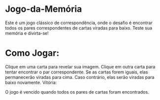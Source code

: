 # Jogo-da-Memória

Este é um jogo clássico de correspondência, onde o desafio é encontrar todos os pares correspondentes de cartas viradas para baixo. Teste sua memória e divirta-se!

# Como Jogar:

Clique em uma carta para revelar sua imagem.
Clique em outra carta para tentar encontrar o par correspondente.
Se as cartas forem iguais, elas permanecerão viradas para cima. Caso contrário, elas serão viradas para baixo novamente.
Vitória:

O jogo é vencido quando todos os pares de cartas foram encontrados.
